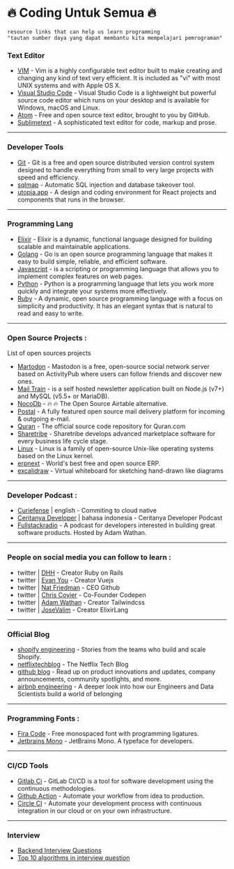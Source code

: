 # :fire: Coding Untuk Semua :fire:
```
resource links that can help us learn programming
"tautan sumber daya yang dapat membantu kita mempelajari pemrograman"
```

### Text Editor
  - [VIM](/text-editor/vim.md) - Vim is a highly configurable text editor built to make creating and changing any kind of text very efficient. It is included as "vi" with most UNIX systems and with Apple OS X.
  - [Visual Studio Code](/text-editor/visual-studio-code.md) - Visual Studio Code is a lightweight but powerful source code editor which runs on your desktop and is available for Windows, macOS and Linux.
  - [Atom](https://atom.io/) - Free and open source text editor, brought to you by GitHub.
  - [Sublimetext](https://www.sublimetext.com/) - A sophisticated text editor for code, markup and prose.

---

### Developer Tools
* [Git](/tools/git.md) - Git is a free and open source distributed version control system designed to handle everything from small to very large projects with speed and efficiency.
* [sqlmap](https://github.com/sqlmapproject/sqlmap) - Automatic SQL injection and database takeover tool.
* [utopia.app](https://utopia.app/) - A design and coding environment for React projects and components that runs in the browser.

---

### Programming Lang
*  [Elixir](/programming-lang/elixir.md) - Elixir is a dynamic, functional language designed for building scalable and maintainable applications.
*  [Golang](/programming-lang/golang.md) - Go is an open source programming language that makes it easy to build simple, reliable, and efficient software.
*  [Javascript](/programming-lang/javascript.md) - is a scripting or programming language that allows you to implement complex features on web pages.
*  [Python](/programming-lang/python.md) - Python is a programming language that lets you work more quickly and integrate your systems more effectively.
*  [Ruby](/programming-lang/ruby.md) - A dynamic, open source programming language with a focus on simplicity and productivity. It has an elegant syntax that is natural to read and easy to write.

---

### Open Source Projects :
List of open sources projects
  - [Martodon](https://github.com/tootsuite/mastodon) - Mastodon is a free, open-source social network server based on ActivityPub where users can follow friends and discover new ones.
  - [Mail Train](https://github.com/Mailtrain-org/mailtrain) - is a self hosted newsletter application built on Node.js (v7+) and MySQL (v5.5+ or MariaDB).
  - [NocoDb](https://github.com/nocodb/nocodb) - 🔥 🔥 The Open Source Airtable alternative.
  - [Postal](https://github.com/postalhq/postal) - A fully featured open source mail delivery platform for incoming & outgoing e-mail.
  - [Quran](https://github.com/quran/quran.com-frontend-v2) - The official source code repository for Quran.com 
  - [Sharetribe](https://github.com/sharetribe/sharetribe) - Sharetribe develops advanced marketplace software for every business life cycle stage.
  - [Linux](oss-projects/linux.md) - Linux is a family of open-source Unix-like operating systems based on the Linux kernel.
  - [erpnext](https://github.com/frappe/erpnext) - World's best free and open source ERP.
  - [excalidraw](https://github.com/excalidraw/excalidraw) - Virtual whiteboard for sketching hand-drawn like diagrams

---

### Developer Podcast :
  - [Curiefense](https://podcast.curiefense.io/episodes) | english - Commiting to cloud native
  - [Ceritanya Developer](https://anchor.fm/ceritanya-developer) | bahasa indonesia - Ceritanya Developer Podcast
  - [Fullstackradio](https://fullstackradio.com/) - A podcast for developers interested in building great software products. Hosted by Adam Wathan.

---

### People on social media you can follow to learn :
  - twitter | [DHH](https://twitter.com/dhh) - Creator Ruby on Rails
  - twitter | [Evan You](https://twitter.com/youyuxi) - Creator Vuejs
  - twitter | [Nat Friedman](https://twitter.com/natfriedman) - CEO Github
  - twitter | [Chris Coyier](https://twitter.com/chriscoyier) - Co-Founder Codepen
  - twitter | [Adam Wathan](https://twitter.com/adamwathan) - Creator Tailwindcss
  - twitter | [JoseValim](https://twitter.com/josevalim) - Creator ElixirLang

---

### Official Blog
  - [shopify engineering](https://shopify.engineering/) - Stories from the teams who build and scale Shopify.
  - [netflixtechblog](https://netflixtechblog.com/) - The Netflix Tech Blog
  - [github blog](https://github.blog/) - Read up on product innovations and updates, company announcements, community spotlights, and more.
  - [airbnb engineering](https://medium.com/airbnb-engineering) - A deeper look into how our Engineers and Data Scientists build a world of belonging

---

### Programming Fonts :
  - [Fira Code](https://github.com/tonsky/FiraCode) - Free monospaced font with programming ligatures.
  - [Jetbrains Mono](https://www.jetbrains.com/lp/mono/) - JetBrains Mono. A typeface for developers.

---

### CI/CD Tools
  - [Gitlab Ci](https://docs.gitlab.com/ee/ci/) - GitLab CI/CD is a tool for software development using the continuous methodologies.
  - [Github Action](https://github.com/features/actions) - Automate your workflow from idea to production.
  - [Circle CI](https://circleci.com/) - Automate your development process with continuous integration in our cloud or on your own infrastructure.

---

### Interview
*  [Backend Interview Questions](https://github.com/arialdomartini/Back-End-Developer-Interview-Questions)
*  [Top 10 algorithms in interview question](https://www.geeksforgeeks.org/top-10-algorithms-in-interview-questions/)
